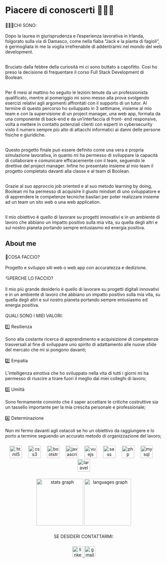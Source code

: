 <h1 align="left">Piacere di conoscerti 🤝🏻🤗</h1>

###

<p align="left">🧑🏻‍💻CHI SONO:<br><br>Dopo la laurea in giurisprudenza e  l’esperienza lavorativa in Irlanda, folgorato sulla via di Damasco, come nella fiaba “Jack e la pianta di fagioli”, è germogliata in me la voglia irrefrenabile di addentrarmi nel mondo del web development. <br><br>

Bruciato dalla febbre della curiosità mi ci sono buttato a capofitto. Così ho preso la decisione di frequentare il corso Full Stack Development di Boolean.<br><br>

Per 6 mesi al mattino ho seguito le lezioni tenute da un professionista qualificato, mentre al pomeriggio mi sono messo alla prova svolgendo esercizi relativi agli argomenti affrontati con il supporto di un tutor. Al termine di questo percorso ho sviluppato in 3 settimane, insieme al mio team e con la supervisione di un project manager, una web app, formata da una componente di back-end e da un’interfaccia di front- end responsive, volta a mettere in contatto potenziali clienti con esperti in cybersecurity visto il numero sempre più alto di attacchi informatici ai danni delle persone fisiche e giuridiche.<br><br>

Questo progetto finale può essere definito come una vera e propria simulazione lavorativa, in quanto mi ha permesso di sviluppare la capacità di collaborare e comunicare efficacemente con il team, seguendo le direttive del project manager. Infine ho presentato insieme al mio team il progetto completato davanti alla classe e al team di Boolean.<br><br>

Grazie al suo approccio job oriented e al suo metodo learning by doing, Boolean mi ha permesso di acquisire il giusto mindset di uno sviluppatore e di apprendere le competenze tecniche basilari per poter realizzare insieme ad un team un sito web o una web application.<br><br>

Il mio obiettivo è quello di lavorare su progetti innovativi e in un ambiente di lavoro che abbiano un impatto positivo sulla mia vita, su quella degli altri e sul nostro pianeta portando sempre entusiasmo ed energia positiva.
</p>

###

<h2 align="left">About me</h2>

###

<p align="left">🎯COSA FACCIO?<br><br>Progetto e sviluppo siti web o web app con accuratezza e dedizione.<br><br>💘PERCHE LO FACCIO?<br><br>Il mio più grande desiderio è quello di lavorare su progetti digitali innovativi e in un ambiente di lavoro che abbiano un impatto positivo sulla mia vita, su quella degli altri e sul nostro pianeta portando sempre entusiasmo ed energia positiva. <br><br>QUALI  SONO I MIEI VALORI:<br><br>1️⃣ Resilienza<br><br>Sono alla costante ricerca di apprendimento e acquisizione di competenze trasversali al fine di  sviluppare uno spirito di adattamento alle nuove sfide del mercato che mi si pongono davanti;<br><br>2️⃣ Empatia<br><br>L’intelligenza emotiva che ho sviluppato nella vita di tutti i giorni mi ha permesso di riuscire a tirare fuori il meglio dai miei colleghi di lavoro;<br><br>3️⃣ Umiltà<br><br>Sono fermamente convinto che il saper accettare le critiche costruttive sia un tassello importante per la mia crescita personale e professionale;<br><br>4️⃣ Determinazione<br><br>Non mi fermo davanti agli ostacoli se ho un obiettivo da raggiungere e lo porto a termine seguendo un accurato metodo di organizzazione del lavoro;</p>

###

<div align="center">
  <img src="https://cdn.jsdelivr.net/gh/devicons/devicon/icons/html5/html5-original.svg" height="40" alt="html5 logo"  />
  <img width="12" />
  <img src="https://cdn.jsdelivr.net/gh/devicons/devicon/icons/css3/css3-original.svg" height="40" alt="css3 logo"  />
  <img width="12" />
  <img src="https://cdn.jsdelivr.net/gh/devicons/devicon/icons/bootstrap/bootstrap-original.svg" height="40" alt="bootstrap logo"  />
  <img width="12" />
  <img src="https://cdn.jsdelivr.net/gh/devicons/devicon/icons/javascript/javascript-original.svg" height="40" alt="javascript logo"  />
  <img width="12" />
  <img src="https://cdn.jsdelivr.net/gh/devicons/devicon/icons/vuejs/vuejs-original.svg" height="40" alt="vuejs logo"  />
  <img width="12" />
  <img src="https://cdn.jsdelivr.net/gh/devicons/devicon/icons/sass/sass-original.svg" height="40" alt="sass logo"  />
  <img width="12" />
  <img src="https://cdn.jsdelivr.net/gh/devicons/devicon/icons/php/php-original.svg" height="40" alt="php logo"  />
  <img width="12" />
  <img src="https://cdn.jsdelivr.net/gh/devicons/devicon/icons/mysql/mysql-original.svg" height="40" alt="mysql logo"  />
  <img width="12" />
  <img src="https://cdn.jsdelivr.net/gh/devicons/devicon/icons/laravel/laravel-plain.svg" height="40" alt="laravel logo"  />
</div>

###

<div align="center">
  <img src="https://github-readme-stats.vercel.app/api?username=alessandrostorchi92&hide_title=false&hide_rank=false&show_icons=true&include_all_commits=true&count_private=true&disable_animations=false&theme=dracula&locale=en&hide_border=false&order=1" height="150" alt="stats graph"  />
  <img src="https://github-readme-stats.vercel.app/api/top-langs?username=alessandrostorchi92&locale=en&hide_title=false&layout=compact&card_width=320&langs_count=5&theme=dracula&hide_border=false&order=2" height="150" alt="languages graph"  />
</div>

###

<p align="center">SE DESIDERI CONTATTARMI:</p>

###

<div align="center">
   <a href="https://www.linkedin.com/in/allestorchi/" target="_blank">
    <img src="https://img.shields.io/static/v1?message=LinkedIn&logo=linkedin&label=&color=0077B5&logoColor=white&labelColor=&style=for-the-badge" height="35" alt="linkedin logo"  />
  </a>
   <a href="https://mail.google.com/mail/u/0/?fs=1&to=storchi.alle@gmail.com&tf=cm" target="_blank">
    <img src="https://img.shields.io/static/v1?message=Gmail&logo=gmail&label=&color=D14836&logoColor=white&labelColor=&style=for-the-badge" height="35" alt="gmail logo"  />
  </a>
</div>

###

